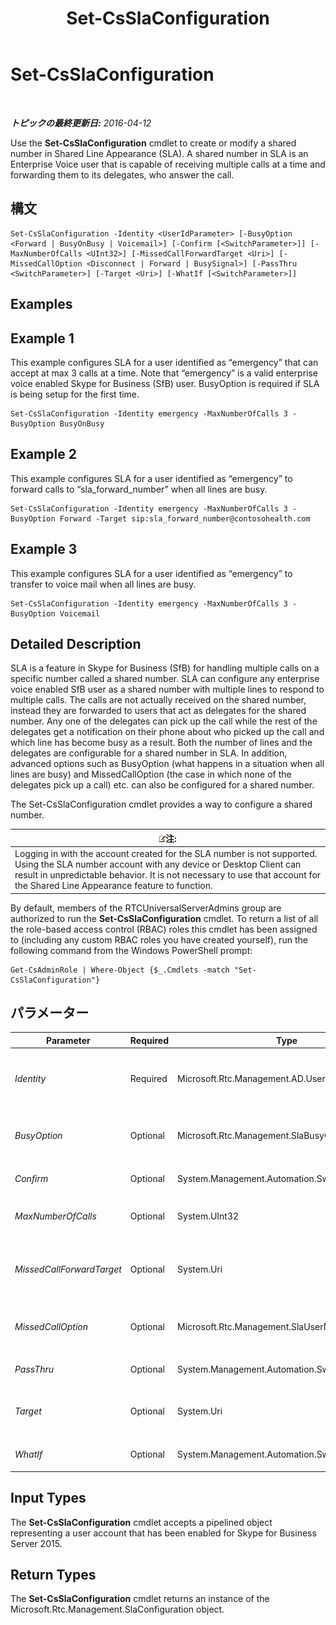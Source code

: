 ﻿---
title: Set-CsSlaConfiguration
TOCTitle: Set-CsSlaConfiguration
ms:assetid: e701759e-14e1-4017-b46c-3976eba3e561
ms:mtpsurl: https://technet.microsoft.com/ja-jp/library/Mt703202(v=OCS.15)
ms:contentKeyID: 72840952
ms.date: 05/19/2016
mtps_version: v=OCS.15
ms.translationtype: HT
---

# Set-CsSlaConfiguration

 

_**トピックの最終更新日:** 2016-04-12_

Use the **Set-CsSlaConfiguration** cmdlet to create or modify a shared number in Shared Line Appearance (SLA). A shared number in SLA is an Enterprise Voice user that is capable of receiving multiple calls at a time and forwarding them to its delegates, who answer the call.

## 構文

    Set-CsSlaConfiguration -Identity <UserIdParameter> [-BusyOption <Forward | BusyOnBusy | Voicemail>] [-Confirm [<SwitchParameter>]] [-MaxNumberOfCalls <UInt32>] [-MissedCallForwardTarget <Uri>] [-MissedCallOption <Disconnect | Forward | BusySignal>] [-PassThru <SwitchParameter>] [-Target <Uri>] [-WhatIf [<SwitchParameter>]]

## Examples

## Example 1

This example configures SLA for a user identified as “emergency” that can accept at max 3 calls at a time. Note that “emergency” is a valid enterprise voice enabled Skype for Business (SfB) user. BusyOption is required if SLA is being setup for the first time.

    Set-CsSlaConfiguration -Identity emergency -MaxNumberOfCalls 3 -BusyOption BusyOnBusy

## Example 2

This example configures SLA for a user identified as “emergency” to forward calls to “sla\_forward\_number” when all lines are busy.

``` 
Set-CsSlaConfiguration -Identity emergency -MaxNumberOfCalls 3 -BusyOption Forward -Target sip:sla_forward_number@contosohealth.com  
```

## Example 3

This example configures SLA for a user identified as “emergency” to transfer to voice mail when all lines are busy.

    Set-CsSlaConfiguration -Identity emergency -MaxNumberOfCalls 3 -BusyOption Voicemail

## Detailed Description

SLA is a feature in Skype for Business (SfB) for handling multiple calls on a specific number called a shared number. SLA can configure any enterprise voice enabled SfB user as a shared number with multiple lines to respond to multiple calls. The calls are not actually received on the shared number, instead they are forwarded to users that act as delegates for the shared number. Any one of the delegates can pick up the call while the rest of the delegates get a notification on their phone about who picked up the call and which line has become busy as a result. Both the number of lines and the delegates are configurable for a shared number in SLA. In addition, advanced options such as BusyOption (what happens in a situation when all lines are busy) and MissedCallOption (the case in which none of the delegates pick up a call) etc. can also be configured for a shared number.

The Set-CsSlaConfiguration cmdlet provides a way to configure a shared number.

<table>
<thead>
<tr class="header">
<th><img src="images/Gg412781.note(OCS.15).gif" title="note" alt="note" />注:</th>
</tr>
</thead>
<tbody>
<tr class="odd">
<td>Logging in with the account created for the SLA number is not supported. Using the SLA number account with any device or Desktop Client can result in unpredictable behavior. It is not necessary to use that account for the Shared Line Appearance feature to function.</td>
</tr>
</tbody>
</table>


By default, members of the RTCUniversalServerAdmins group are authorized to run the **Set-CsSlaConfiguration** cmdlet. To return a list of all the role-based access control (RBAC) roles this cmdlet has been assigned to (including any custom RBAC roles you have created yourself), run the following command from the Windows PowerShell prompt:

    Get-CsAdminRole | Where-Object {$_.Cmdlets -match "Set-CsSlaConfiguration"}

## パラメーター


<table>
<colgroup>
<col style="width: 25%" />
<col style="width: 25%" />
<col style="width: 25%" />
<col style="width: 25%" />
</colgroup>
<thead>
<tr class="header">
<th>Parameter</th>
<th>Required</th>
<th>Type</th>
<th>Description</th>
</tr>
</thead>
<tbody>
<tr class="odd">
<td><p><em>Identity</em></p></td>
<td><p>Required</p></td>
<td><p>Microsoft.Rtc.Management.AD.UserIdParameter</p></td>
<td><p>Indicates the identity of the Enterprise Voice user whose shared number information will be created or modified.</p>
<p>UNRESOLVED_TOKENBLOCK_VAL(PS_PD_User_Updated_Specification)</p></td>
</tr>
<tr class="even">
<td><p><em>BusyOption</em></p></td>
<td><p>Optional</p></td>
<td><p>Microsoft.Rtc.Management.SlaBusyOption</p></td>
<td><p>Specifies the action to take when all lines are busy. The valid values for the option are “Forward”, ”BusyOnBusy”, or “Voicemail”. The default is “BusyOnBusy”.</p></td>
</tr>
<tr class="odd">
<td><p><em>Confirm</em></p></td>
<td><p>Optional</p></td>
<td><p>System.Management.Automation.SwitchParameter</p></td>
<td><p>コマンドの実行前に確認メッセージが表示されます。</p></td>
</tr>
<tr class="even">
<td><p><em>MaxNumberOfCalls</em></p></td>
<td><p>Optional</p></td>
<td><p>System.UInt32</p></td>
<td><p>Specifies the maximum number of calls the shared number can receive.</p></td>
</tr>
<tr class="odd">
<td><p><em>MissedCallForwardTarget</em></p></td>
<td><p>Optional</p></td>
<td><p>System.Uri</p></td>
<td><p>Specifies the forwarding target if <em>MissedCallOption</em> is set to “Forward”. <em>MissedCallForwardTarget</em> should be set to a valid SIP Uri. If the PSTN number needs to be specified, it should be prefixed with “tel:”. For example, “tel:+2504395”.</p></td>
</tr>
<tr class="even">
<td><p><em>MissedCallOption</em></p></td>
<td><p>Optional</p></td>
<td><p>Microsoft.Rtc.Management.SlaUserMissedCallOption</p></td>
<td><p>Specifies the action to take when none of the delegates picks up the call. The valid values for the option are “Disconnect”, “Forward”, or “BusySignal”. The default is “Disconnect”.</p></td>
</tr>
<tr class="odd">
<td><p><em>PassThru</em></p></td>
<td><p>Optional</p></td>
<td><p>System.Management.Automation.SwitchParameter</p></td>
<td><p>UNRESOLVED_TOKEN_VAL(PS_PD_Passthru_Generic_CurrentObjects)</p></td>
</tr>
<tr class="even">
<td><p><em>Target</em></p></td>
<td><p>Optional</p></td>
<td><p>System.Uri</p></td>
<td><p>Specifies the forwarding target if <em>BusyOption</em> is set to “Forward”. <em>Target</em> should be set to a valid SIP Uri. If the PSTN number needs to be specified, it should be prefixed with “tel:”, “tel:+2504395”.</p></td>
</tr>
<tr class="odd">
<td><p><em>WhatIf</em></p></td>
<td><p>Optional</p></td>
<td><p>System.Management.Automation.SwitchParameter</p></td>
<td><p>実際にコマンドを実行しなくてもコマンドの実行結果がわかります。</p></td>
</tr>
</tbody>
</table>


## Input Types

The **Set-CsSlaConfiguration** cmdlet accepts a pipelined object representing a user account that has been enabled for Skype for Business Server 2015.

## Return Types

The **Set-CsSlaConfiguration** cmdlet returns an instance of the Microsoft.Rtc.Management.SlaConfiguration object.

